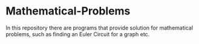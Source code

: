 # Mathematical-Problems

In this repository there are programs that provide solution for mathematical problems, such as finding an Euler Circuit for a graph etc.

